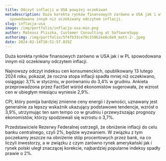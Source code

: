 ```yaml
---
title: Odczyt inflacji w USA powyżej oczekiwań
metadescription: Duża korekta rynków finansowych zarówno w USA jak i w PL
  spowodowana innym niż oczekiwany odczytem inflacji.
slug: inflacja-usa
image: /img/portfolio/inflacja-usa-min.png
author: Mateusz Pliszka, Customer Consulting at SoftwareSupp
authorimg: /img/portfolio/5f4fb33ce70c159b2ee6c6e9_matt-2-.jpeg
date: 2024-02-14T10:51:57.835Z
---
```

Duża korekta rynków finansowych zarówno w USA jak i w PL spowodowana innym niż oczekiwany odczytem inflacji.

Najnowszy odczyt indeksu cen konsumenckich, opublikowany 13 lutego 2024 roku, pokazał, że roczna stopa inflacji spadła mniej niż oczekiwano, osiągając 3,1% w styczniu, w porównaniu do 3,4% w grudniu. Ankieta przeprowadzona przez FactSet wśród ekonomistów sugerowała, że wzrost cen w ubiegłym miesiącu wyniesie 2,9%.

CPI, który pomija bardziej zmienne ceny energii i żywności, uznawany jest generalnie za lepszy wskaźnik ukazujący podstawowe tendencje, wzrósł o 3,9%, utrzymując ten sam tempo co w grudniu i przewyższając prognozy ekonomistów, którzy spodziewali się wzrostu o 3,7%.

Przedstawiciele Rezerwy Federalnej ostrzegli, że obniżenie inflacji do celu banku centralnego, czyli 2%, będzie wyzwaniem. W związku z tym poczekamy jeszcze na obniżenie stóp procentowych przez bank, na co liczyli inwestorzy, a w związku z czym zarówno rynek amerykański jak i rynek polski uległ znaczącej korekcie, najbardziej popularne indeksy spadły prawie o 2%.